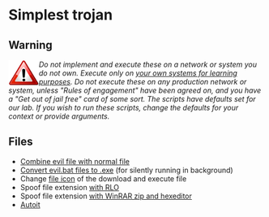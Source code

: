 # Simplest trojan

## Warning

<img align="left" src="https://github.com/tymyrddin/attack-trees/blob/main/assets/images/warning.png">_Do not implement and execute these on a network or system you do not own. Execute only on [your own systems for learning purposes](https://github.com/tymyrddin/ymrir/wiki). Do not execute these on any production network or system, unless "Rules of engagement" have been agreed on, and you have a "Get out of jail free" card of some sort. The scripts have defaults set for our lab. If you wish to run these scripts, change the defaults for your context or provide arguments._

## Files

* [Combine evil file with normal file](bat-files)
* [Convert evil.bat files to .exe](exe-files) (for silently running in background)
* Change [file icon](icons) of the download and execute file
* Spoof file extension [with RLO](rlo)
* Spoof file extension [with WinRAR zip and hexeditor](zip-files)
* [Autoit](autoit)
